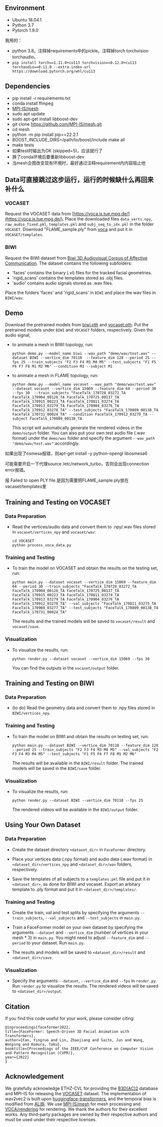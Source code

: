 

## Environment

- Ubuntu 18.04.1
- Python 3.7
- Pytorch 1.9.0

我用的：
- python 3.8。注释掉requirements中的pickle。注释掉torch torchvision torchaudio。
- `pip install torch==1.11.0+cu113 torchvision==0.12.0+cu113 torchaudio==0.11.0 --extra-index-url https://download.pytorch.org/whl/cu113`

## Dependencies

- pip install -r requirements.txt
- conda install ffmpeg
- [MPI-IS/mesh](https://github.com/MPI-IS/mesh)
- sudo apt update
- sudo apt-get install libboost-dev
- git clone https://github.com/MPI-IS/mesh.git
- cd mesh
- python -m pip install pip==22.2.1
- BOOST_INCLUDE_DIRS=/path/to/boost/include make all
- make tests
- 如果test时输出为OK (skipped=5)，应该就行了
- 换了conda环境后要重新libboost-dev
- 当mesh企图改变现有环境时，最好通过注释requirement内内容阻止他


## Data可直接跳过这步运行，运行的时候缺什么再回来补什么

### VOCASET

Request the VOCASET data from [https://voca.is.tue.mpg.de/](https://voca.is.tue.mpg.de/). Place the downloaded files `data_verts.npy`, `raw_audio_fixed.pkl`, `templates.pkl` and `subj_seq_to_idx.pkl` in the folder `VOCASET`. Download "FLAME_sample.ply" from [voca](https://github.com/TimoBolkart/voca/tree/master/template) and put it in `VOCASET/templates`.

### BIWI

Request the BIWI dataset from [Biwi 3D Audiovisual Corpus of Affective Communication](https://data.vision.ee.ethz.ch/cvl/datasets/b3dac2.en.html). The dataset contains the following subfolders:

- 'faces' contains the binary (.vl) files for the tracked facial geometries. 
- 'rigid_scans' contains the templates stored as .obj files. 
- 'audio' contains audio signals stored as .wav files. 

Place the folders 'faces' and 'rigid_scans' in `BIWI` and place the wav files in `BIWI/wav`.

## Demo

Download the pretrained models from [biwi.pth](https://drive.google.com/file/d/1WR1P25EE7Aj1nDZ4MeRsqdyGnGzmkbPX/view?usp=sharing) and [vocaset.pth](https://drive.google.com/drive/folders/1_XVYnBcca-8wD-zqAcaNKxwugBKn7hJe?usp=sharing). Put the pretrained models under `BIWI` and `VOCASET` folders, respectively. Given the audio signal,

- to animate a mesh in BIWI topology, run: 
	```
	python demo.py --model_name biwi --wav_path "demo/wav/test.wav" --dataset BIWI --vertice_dim 70110  --feature_dim 128 --period 25 --fps 25 --train_subjects "F2 F3 F4 M3 M4 M5" --test_subjects "F1 F5 F6 F7 F8 M1 M2 M6" --condition M3 --subject M1
	```

- to animate a mesh in FLAME topology, run: 
	```
	python demo.py --model_name vocaset --wav_path "demo/wav/test.wav" --dataset vocaset --vertice_dim 15069 --feature_dim 64 --period 30  --fps 30  --train_subjects "FaceTalk_170728_03272_TA FaceTalk_170904_00128_TA FaceTalk_170725_00137_TA FaceTalk_170915_00223_TA FaceTalk_170811_03274_TA FaceTalk_170913_03279_TA FaceTalk_170904_03276_TA FaceTalk_170912_03278_TA" --test_subjects "FaceTalk_170809_00138_TA FaceTalk_170731_00024_TA" --condition FaceTalk_170913_03279_TA --subject FaceTalk_170809_00138_TA
	```
	This script will automatically generate the rendered videos in the `demo/output` folder. You can also put your own test audio file (.wav format) under the `demo/wav` folder and specify the argument `--wav_path "demo/wav/test.wav"` accordingly.

如果出现了osmesa报错，则apt-get install -y python-opengl libosmesa6

可能需要开启一下代理source /etc/network_turbo，否则会出现connection error报错。

报 Failed to open PLY file.是因为需要把FLAME_sample.ply放在vacaset/templates里

## Training and Testing on VOCASET

###  Data Preparation

- Read the vertices/audio data and convert them to .npy/.wav files stored in `vocaset/vertices_npy` and `vocaset/wav`:

	```
	cd VOCASET
	python process_voca_data.py
	```

### Training and Testing

- To train the model on VOCASET and obtain the results on the testing set, run:

	```
	python main.py --dataset vocaset --vertice_dim 15069 --feature_dim 64 --period 30 --train_subjects "FaceTalk_170728_03272_TA FaceTalk_170904_00128_TA FaceTalk_170725_00137_TA FaceTalk_170915_00223_TA FaceTalk_170811_03274_TA FaceTalk_170913_03279_TA FaceTalk_170904_03276_TA FaceTalk_170912_03278_TA" --val_subjects "FaceTalk_170811_03275_TA FaceTalk_170908_03277_TA" --test_subjects "FaceTalk_170809_00138_TA FaceTalk_170731_00024_TA"
	```
	The results and the trained models will be saved to `vocaset/result` and `vocaset/save`.


### Visualization

- To visualize the results, run:

	```
	python render.py --dataset vocaset --vertice_dim 15069 --fps 30
	```
	You can find the outputs in the `vocaset/output` folder.

## Training and Testing on BIWI

###  Data Preparation

- (to do) Read the geometry data and convert them to .npy files stored in `BIWI/vertices_npy`.

### Training and Testing

- To train the model on BIWI and obtain the results on testing set, run:

	```
	python main.py --dataset BIWI --vertice_dim 70110 --feature_dim 128 --period 25 --train_subjects "F2 F3 F4 M3 M4 M5" --val_subjects "F2 F3 F4 M3 M4 M5" --test_subjects "F1 F5 F6 F7 F8 M1 M2 M6"
	```
	The results will be available in the `BIWI/result` folder. The trained models will be saved in the `BIWI/save` folder.

### Visualization

- To visualize the results, run:

	```
	python render.py --dataset BIWI --vertice_dim 70110 --fps 25
	```
	The rendered videos will be available in the `BIWI/output` folder.

## Using Your Own Dataset

###  Data Preparation

- Create the dataset directory `<dataset_dir>` in `FaceFormer` directory. 

- Place your vertices data (.npy format) and audio data (.wav format)  in `<dataset_dir>/vertices_npy` and `<dataset_dir>/wav` folders, respectively. 

- Save the templates of all subjects to a `templates.pkl` file and put it in `<dataset_dir>`, as done for BIWI and vocaset. Export an arbitary template to .ply format and put it in `<dataset_dir>/templates/`.

### Training and Testing

- Create the train, val and test splits by specifying the arguments `--train_subjects`, `--val_subjects` and `--test_subjects` in `main.py`. 

- Train a FaceFormer model on your own dataset by specifying the arguments `--dataset` and `--vertice_dim` (number of vertices in your mesh * 3) in `main.py`. You might need to adjust `--feature_dim` and `--period` to your dataset. Run `main.py`.

- The results and models will be saved to `<dataset_dir>/result` and `<dataset_dir>/save`.

### Visualization

- Specify the arguments `--dataset`, `--vertice_dim` and `--fps` in `render.py`. Run `render.py` to visualize the results. The rendered videos will be saved to `<dataset_dir>/output`.

## Citation

If you find this code useful for your work, please consider citing:
```
@inproceedings{faceformer2022,
title={FaceFormer: Speech-Driven 3D Facial Animation with Transformers},
author={Fan, Yingruo and Lin, Zhaojiang and Saito, Jun and Wang, Wenping and Komura, Taku},
booktitle={Proceedings of the IEEE/CVF Conference on Computer Vision and Pattern Recognition (CVPR)},
year={2022}
}
```

## Acknowledgement

We gratefully acknowledge ETHZ-CVL for providing the [B3D(AC)2](https://data.vision.ee.ethz.ch/cvl/datasets/b3dac2.en.html) database and MPI-IS for releasing the [VOCASET](https://voca.is.tue.mpg.de/) dataset. The implementation of wav2vec2 is built upon [huggingface-transformers](https://github.com/huggingface/transformers/blob/master/src/transformers/models/wav2vec2/modeling_wav2vec2.py), and the temporal bias is modified from [ALiBi](https://github.com/ofirpress/attention_with_linear_biases). We use [MPI-IS/mesh](https://github.com/MPI-IS/mesh) for mesh processing and [VOCA/rendering](https://github.com/TimoBolkart/voca) for rendering. We thank the authors for their excellent works. Any third-party packages are owned by their respective authors and must be used under their respective licenses.


